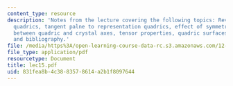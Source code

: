 ```yaml
---
content_type: resource
description: 'Notes from the lecture covering the following topics: Review questions,
  quadrics, tangent palne to representation quadrics, effect of symmetry, relationship
  between quadric and crystal axes, tensor properties, quadric surfaces: summary,
  and bibliography.'
file: /media/https%3A/open-learning-course-data-rc.s3.amazonaws.com/12-108-structure-of-earth-materials-fall-2004/831fea8b4c3883578614a2b1f8097644_lec15.pdf
file_type: application/pdf
resourcetype: Document
title: lec15.pdf
uid: 831fea8b-4c38-8357-8614-a2b1f8097644
---
```

